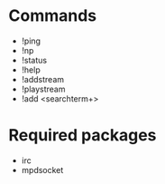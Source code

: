 # Commands
* !ping
* !np
* !status
* !help
* !addstream <streamurl>
* !playstream <streamurl>
* !add <searchterm+>

# Required packages
* irc
* mpdsocket